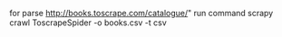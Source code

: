for parse http://books.toscrape.com/catalogue/" run command
scrapy crawl ToscrapeSpider  -o books.csv  -t csv
